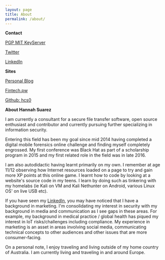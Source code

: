 ```yaml
---
layout: page
title: About
permalink: /about/
---
```


**Contact**

[PGP MIT KeyServer](https://pgp.mit.edu/pks/lookup?op=vindex&search=0xDD747F947C6A83DC)

[Twitter](https://www.twitter.com/superruserr)

[LinkedIn](https://www.linkedin.com/in/hannahsuarez)

**Sites**

[Personal Blog](https://www.hannahsuarez.me/blog/)

[Fintech.pw](http://www.fintech.pw)

[Github: hcs0](http://www.github.com/hcs0)


**About Hannah Suarez**

I am currently a consultant for a secure file transfer software, open source
enthusiast and contributor and currently pursuing further specializing in
information security.

Entering this field has been my goal since mid 2014 having completed a digital
mobile forensics online challenge and finding myself completely engrossed. My
first conference was Black Hat as part of a scholarship program in 2015 and my
first related role in the field was in late 2016.

I am also autodidactic having learnt primarily on my own. I remember at age
11/12 observing how Internet resources loaded on a page to try and gain more XP
points at this online game. I learnt how to code by looking at a website's
source code in my teens.  I learn by doing such as tinkering with my homelabs
(ie Kali on VM and Kali Nethunter on Android, various Linux OS' on live USB
etc).

If you have seen my [LinkedIn](https://www.linkedin.com/in/hannahsuarez),
you may have noticed that I have a background in marketing. I'm consolidating my
interest in security with my background in media and communication as I see
gaps in these areas.  For example, my background in medical practice / global
health has piqued my interest in IoT risks/challenges including compliance. My
experience in marketing is an asset in areas involving social media,
communicating technical concepts to other audiences and other issues that are
more consumer-facing.

On a personal note, I enjoy traveling and living outside of my home country of
Australia. I am currently living and traveling in and around Europe.